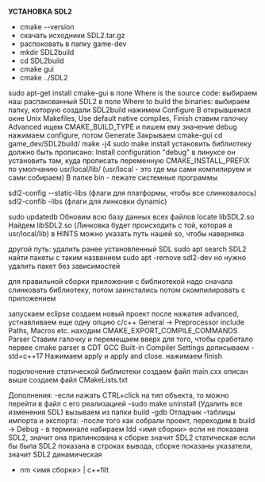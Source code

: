 <b>УСТАНОВКА SDL2</b><br>
<ul>
<li>cmake --version</li>
<li>скачать исходники SDL2.tar.gz</li>
<li>распоковать в папку game-dev</li>
<li>mkdir SDL2build</li>
<li>cd SDL2build</li>
<li>cmake gui</li>
<li>cmake ../SDL2</li>
</ul>
sudo apt-get install cmake-gui
в поле Where is the source code: выбираем наш распакованный SDL2
в поле Where to build the binaries: выбираем папку, которую создали SDL2build
нажимем Configure
В открывшемся окне Unix Makefiles, Use default native compiles, Finish
ставим галочку Advanced
ищем CMAKE_BUILD_TYPE и пишем ему значение debug
нажимаем configure, потом Generate
Закрываем cmake-gui
cd game_dev/SDL2build/
make -j4 
sudo make install установить библиотеку
должно быть прописано: Install configuration "debug"
в линуксе он установить там, куда прописать переменную CMAKE_INSTALL_PREFIX
по умолчанию usr/local/lib/ (usr/local - это где мы сами компилируем и сами собираем)
В папке bin - лежате системные программы

sdl2-config --static-libs (флаги для платформы, чтобы все слинковалось)
sdl2-confib -libs (флаги для линковки dynamic)

sudo updatedb Обновим всю базу данных всех файлов
locate libSDL2.so Найдем libSDL2.so (Линковка будет происходить с той, которая в usr/local/lib)
в HINTS можно указать путь нашей so, чтобы наверняка

другой путь:
удалить ранее установленный SDL
sudo apt search SDL2 найти пакеты с таким названием
sudo apt -remove sdl2-dev
но нужно удалить пакет без зависимостей

для правильной сборки приложения с библиотекой
надо сначала слинковать библиотеку, потом заинстались
потом скомпилировать с приложением

запускаем eclipse
создаем новый проект
после нажатия advanced, устнавливаем еще одну опцию
c/c++ General -> Preprocessor include Paths, Macros etc.
находим СMAKE_EXPORT_COMPILE_COMMANDS Parser Ставим галочку и перемещаем вверх
для того, чтобы сработало первее cmake parser
в CDT GCC Built-in Compiler Settings дописываем -std=c++17
Нажимаем apply и apply and close. нажимаем finish

подключение статической библиотеки
создаем файл main.cxx описан выше
создаем файл CMakeLists.txt


Дополнения:
-если нажать CTRL+click на тип объекта, то можно перейти в файл с его реализацией
-sudo make uninstall (Удалить все изменения SDL) вызываем из папки build
-gdb Отладчик
-таблицы импорта и экспорта:
    -после того как собрали проект, переходим в build -> Debug
    - в терминале набираем ldd <имя сборки>
    если не показана SDL2, значит она прилинкована к сборке значит SDL2 статическая
    если бы была SDL2 показана в строках вывода, сборке показаны указатели, значит SDL2 динамическая
- nm <имя сборки> | c++filt
